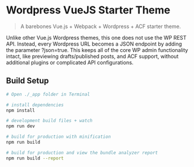 # Wordpress VueJS Starter Theme

> A barebones Vue.js + Webpack + Wordpress + ACF starter theme.

Unlike other Vue.js Wordpress themes, this one does not use the WP REST API. Instead, every Wordpress URL becomes a JSON endpoint by adding the parameter ?json=true. This keeps all of the core WP admin functionality intact, like previewing drafts/published posts, and ACF support, without additional plugins or complicated API configurations.

## Build Setup

``` bash
# Open ./_app folder in Terminal

# install dependencies
npm install

# development build files + watch
npm run dev

# build for production with minification
npm run build

# build for production and view the bundle analyzer report
npm run build --report
```